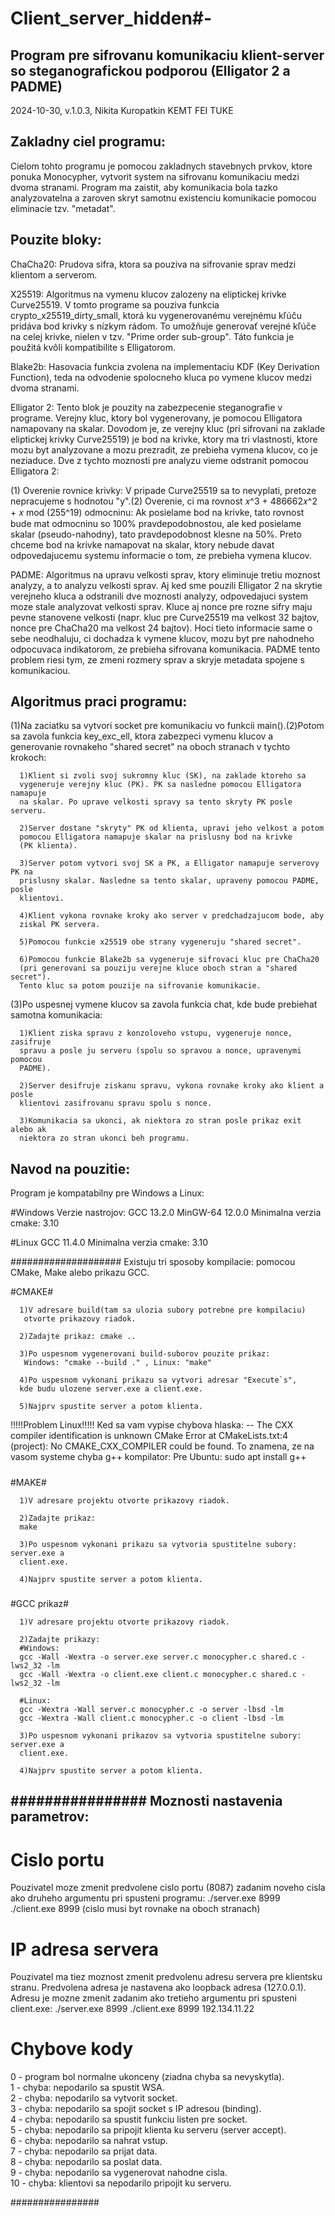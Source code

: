 # Client_server_hidden#-
Program pre sifrovanu komunikaciu klient-server so steganografickou podporou
(Elligator 2 a PADME)
--------------------------------------------------------------------------------
2024-10-30, v.1.0.3, Nikita Kuropatkin KEMT FEI TUKE

Zakladny ciel programu:
---------------------------
Cielom tohto programu je pomocou zakladnych stavebnych prvkov, ktore ponuka
Monocypher, vytvorit system na sifrovanu komunikaciu medzi dvoma stranami.
Program ma zaistit, aby komunikacia bola tazko analyzovatelna a zaroven skryt
samotnu existenciu komunikacie pomocou eliminacie tzv. "metadat".

Pouzite bloky:
------------------
ChaCha20: Prudova sifra, ktora sa pouziva na sifrovanie sprav medzi klientom a
serverom.

X25519: Algoritmus na vymenu klucov zalozeny na eliptickej krivke Curve25519. V
tomto programe sa pouziva funkcia crypto_x25519_dirty_small, ktorá ku
vygenerovanému verejnému kľúču pridáva bod krivky s nízkym rádom. To umožňuje
generovať verejné kľúče na celej krivke, nielen v tzv. "Prime order sub-group".
Táto funkcia je použitá kvôli kompatibilite s Elligatorom.

Blake2b: Hasovacia funkcia zvolena na implementaciu KDF (Key Derivation
Function), teda na odvodenie spolocneho kluca po vymene klucov medzi dvoma
stranami.

Elligator 2: Tento blok je pouzity na zabezpecenie steganografie v programe.
Verejny kluc, ktory bol vygenerovany, je pomocou Elligatora namapovany na
skalar. Dovodom je, ze verejny kluc (pri sifrovani na zaklade eliptickej krivky
Curve25519) je bod na krivke, ktory ma tri vlastnosti, ktore mozu byt
analyzovane a mozu prezradit, ze prebieha vymena klucov, co je neziaduce. Dve z
tychto moznosti pre analyzu vieme odstranit pomocou Elligatora 2:

(1) Overenie rovnice krivky: V pripade Curve25519 sa to nevyplati, pretoze
nepracujeme s hodnotou "y".(2) Overenie, ci ma rovnost 𝑥^3 + 486662𝑥^2 + 𝑥 mod
(255^19) odmocninu: Ak posielame bod na krivke, tato rovnost bude mat odmocninu
so 100% pravdepodobnostou, ale ked posielame skalar (pseudo-nahodny), tato
pravdepodobnost klesne na 50%. Preto chceme bod na krivke namapovat na skalar,
ktory nebude davat odpovedajucemu systemu informacie o tom, ze prebieha vymena
klucov.

PADME: Algoritmus na upravu velkosti sprav, ktory eliminuje tretiu moznost
analyzy, a to analyzu velkosti sprav. Aj ked sme pouzili Elligator 2 na skrytie
verejneho kluca a odstranili dve moznosti analyzy, odpovedajuci system moze
stale analyzovat velkosti sprav. Kluce aj nonce pre rozne sifry maju pevne
stanovene velkosti (napr. kluc pre Curve25519 ma velkost 32 bajtov, nonce pre
ChaCha20 ma velkost 24 bajtov). Hoci tieto informacie same o sebe neodhaluju,
ci dochadza k vymene klucov, mozu byt pre nahodneho odpocuvaca indikatorom, ze
prebieha sifrovana komunikacia. PADME tento problem riesi tym, ze zmeni rozmery
sprav a skryje metadata spojene s komunikaciou.

Algoritmus praci programu:
---------------------------
(1)Na zaciatku sa vytvori socket pre komunikaciu vo funkcii main().(2)Potom sa
zavola funkcia key_exc_ell, ktora zabezpeci vymenu klucov a generovanie
rovnakeho "shared secret" na oboch stranach v tychto krokoch:
      
      1)Klient si zvoli svoj sukromny kluc (SK), na zaklade ktoreho sa
      vygeneruje verejny kluc (PK). PK sa nasledne pomocou Elligatora namapuje
      na skalar. Po uprave velkosti spravy sa tento skryty PK posle serveru.

      2)Server dostane "skryty" PK od klienta, upravi jeho velkost a potom
      pomocou Elligatora namapuje skalar na prislusny bod na krivke
      (PK klienta).
      
      3)Server potom vytvori svoj SK a PK, a Elligator namapuje serverovy PK na
      prislusny skalar. Nasledne sa tento skalar, upraveny pomocou PADME, posle
      klientovi.

      4)Klient vykona rovnake kroky ako server v predchadzajucom bode, aby
      ziskal PK servera.

      5)Pomocou funkcie x25519 obe strany vygeneruju "shared secret".
  
      6)Pomocou funkcie Blake2b sa vygeneruje sifrovaci kluc pre ChaCha20
      (pri generovani sa pouziju verejne kluce oboch stran a "shared secret").
      Tento kluc sa potom pouzije na sifrovanie komunikacie.

(3)Po uspesnej vymene klucov sa zavola funkcia chat, kde bude prebiehat samotna
komunikacia:

      1)Klient ziska spravu z konzoloveho vstupu, vygeneruje nonce, zasifruje
      spravu a posle ju serveru (spolu so spravou a nonce, upravenymi pomocou
      PADME).
      
      2)Server desifruje ziskanu spravu, vykona rovnake kroky ako klient a posle
      klientovi zasifrovanu spravu spolu s nonce.
      
      3)Komunikacia sa ukonci, ak niektora zo stran posle prikaz exit alebo ak
      niektora zo stran ukonci beh programu.


Navod na pouzitie:
-------------------
Program je kompatabilny pre Windows a Linux:

#Windows Verzie nastrojov: 
GCC 13.2.0 
MinGW-64 12.0.0
Minimalna verzia cmake: 3.10

#Linux
GCC 11.4.0
Minimalna verzia cmake: 3.10

####################
 Existuju tri sposoby kompilacie: pomocou CMake, Make alebo prikazu GCC.
 
 #CMAKE# 

      1)V adresare build(tam sa ulozia subory potrebne pre kompilaciu)
       otvorte prikazovy riadok. 

      2)Zadajte prikaz: cmake .. 

      3)Po uspesnom vygenerovani build-suborov pouzite prikaz:
       Windows: "cmake --build ." , Linux: "make" 

      4)Po uspesnom vykonani prikazu sa vytvori adresar "Execute`s",
      kde budu ulozene server.exe a client.exe. 

      5)Najprv spustite server a potom klienta.

 !!!!!Problem Linux!!!!! 
  Ked sa vam vypise chybova hlaska:
 -- The CXX compiler identification is unknown CMake 
  Error at CMakeLists.txt:4
  (project): No CMAKE_CXX_COMPILER could be found. 
  To znamena, ze na vasom systeme chyba g++ kompilator:
  Pre Ubuntu: sudo apt install g++

 #####

 #MAKE# 

      1)V adresare projektu otvorte prikazovy riadok. 

      2)Zadajte prikaz:
      make

      3)Po uspesnom vykonani prikazu sa vytvoria spustitelne subory: server.exe a
      client.exe. 

      4)Najprv spustite server a potom klienta.
 #####

 #GCC prikaz# 

      1)V adresare projektu otvorte prikazovy riadok.

      2)Zadajte prikazy:
      #Windows: 
      gcc -Wall -Wextra -o server.exe server.c monocypher.c shared.c -lws2_32 -lm
      gcc -Wall -Wextra -o client.exe client.c monocypher.c shared.c -lws2_32 -lm

      #Linux: 
      gcc -Wextra -Wall server.c monocypher.c -o server -lbsd -lm
      gcc -Wextra -Wall client.c monocypher.c -o client -lbsd -lm 

      3)Po uspesnom vykonani prikazov sa vytvoria spustitelne subory: server.exe a 
      client.exe.
      
      4)Najprv spustite server a potom klienta.

 ################
 Moznosti nastavenia parametrov:
 -------------------------------
 # Cislo portu #
 Pouzivatel moze zmenit predvolene cislo portu (8087) zadanim noveho cisla
 ako druheho argumentu pri spusteni programu:
 ./server.exe 8999
 ./client.exe 8999
 (cislo musi byt rovnake na oboch stranach)
 
 # IP adresa servera #
 Pouzivatel ma tiez moznost zmenit predvolenu adresu servera pre klientsku stranu.
 Predvolena adresa je nastavena ako loopback adresa (127.0.0.1).
 Adresu je mozne zmenit zadanim ako tretieho argumentu pri spusteni client.exe:
 ./server.exe 8999
 ./client.exe 8999 192.134.11.22

 # Chybove kody
  0 - program bol normalne ukonceny (ziadna chyba sa nevyskytla).  
  1 - chyba: nepodarilo sa spustit WSA.  
  2 - chyba: nepodarilo sa vytvorit socket.  
  3 - chyba: nepodarilo sa spojit socket s IP adresou (binding).  
  4 - chyba: nepodarilo sa spustit funkciu listen pre socket.  
  5 - chyba: nepodarilo sa pripojit klienta ku serveru (server accept).  
  6 - chyba: nepodarilo sa nahrat vstup.  
  7 - chyba: nepodarilo sa prijat data.  
  8 - chyba: nepodarilo sa poslat data.  
  9 - chyba: nepodarilo sa vygenerovat nahodne cisla.  
  10 - chyba: klientovi sa nepodarilo pripojit ku serveru.  

 ################
